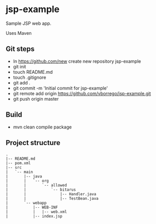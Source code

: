 # jsp-example
Sample JSP web app.

Uses Maven

## Git steps 
 * In https://github.com/new create new repository jsp-example
 * git init 
 * touch README.md
 * touch .gitignore
 * git add .
 * git commit -m 'Initial commit for jsp-example'
 * git remote add origin https://github.com/vborrego/jsp-example.git
 * git push origin master

## Build 
 * mvn clean compile package

## Project structure
```
.
|-- README.md
|-- pom.xml
|-- src
|   `-- main
|       |-- java
|       |   `-- org
|       |       `-- allowed
|       |           `-- bitarus
|       |               |-- Handler.java
|       |               |-- TestBean.java
|       `-- webapp
|           |-- WEB-INF
|           |   |-- web.xml
|           |-- index.jsp
```
